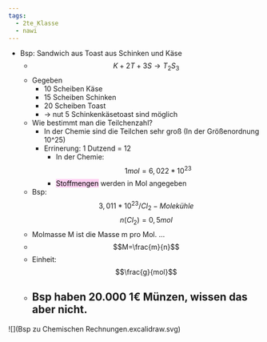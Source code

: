 ```yaml
---
tags:
  - 2te_Klasse
  - nawi
---
```

- Bsp: Sandwich aus Toast aus Schinken und Käse 
	- $$K+2T+3S→ T_{2}S_{3}$$
	- Gegeben 
		- 10 Scheiben Käse
		- 15 Scheiben Schinken
		- 20 Scheiben Toast
		- → nut 5 Schinkenkäsetoast sind möglich
	- Wie bestimmt man die Teilchenzahl?
		- In der Chemie sind die Teilchen sehr groß (In der Größenordnung 10^25)
		- Errinerung: 1 Dutzend = 12 
			- In der Chemie: $$1mol=6,022*10^{23}$$
			- <mark style="background: #FFB8EBA6;">Stoffmengen</mark> werden in Mol angegeben
	- Bsp:$$3,011*10^23 /Cl_{2}-Molekühle$$$$n(Cl_{2}) =0,5mol$$
	- Molmasse M ist die Masse m pro Mol. ...
	- $$M=\frac{m}{n}$$
	- Einheit:$$\frac{g}{mol}$$ 
	- Bsp haben 20.000 1€ Münzen, wissen das aber nicht. 
		- 
![](Bsp zu Chemischen Rechnungen.excalidraw.svg)		